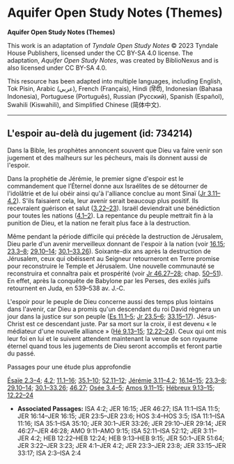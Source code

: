 # Aquifer Open Study Notes (Themes)

**Aquifer Open Study Notes (Themes)**

This work is an adaptation of *Tyndale Open Study Notes* © 2023 Tyndale House Publishers, licensed under the CC BY\-SA 4\.0 license. The adaptation, *Aquifer Open Study Notes*, was created by BiblioNexus and is also licensed under CC BY\-SA 4\.0\.

This resource has been adapted into multiple languages, including English, Tok Pisin, Arabic (عربي), French (Français), Hindi (हिंदी), Indonesian (Bahasa Indonesia), Portuguese (Português), Russian (Русский), Spanish (Español), Swahili (Kiswahili), and Simplified Chinese (简体中文).



--------------------------------

## L'espoir au-delà du jugement (id: 734214)

Dans la Bible, les prophètes annoncent souvent que Dieu va faire venir son jugement et des malheurs sur les pécheurs, mais ils donnent aussi de l'espoir.

Dans la prophétie de Jérémie, le premier signe d'espoir est le commandement que l’Éternel donne aux Israélites de se détourner de l'idolâtrie et de lui obéir ainsi qu'à l'alliance conclue au mont Sinaï ([Jr 3\.11–4\.2](https://ref.ly/Jer3:11-Jer4:2)). S'ils faisaient cela, leur avenir serait beaucoup plus positif. Ils recevraient guérison et salut ([3\.22–23](https://ref.ly/Jer3:22-Jer3:23)). Israël deviendrait une bénédiction pour toutes les nations ([4\.1–2](https://ref.ly/Jer4:1-Jer4:2)). La repentance du peuple mettrait fin à la punition de Dieu, et la nation ne ferait plus face à la destruction. 

Même pendant la période difficile qui précède la destruction de Jérusalem, Dieu parle d'un avenir merveilleux donnant de l'espoir à la nation (voir [16\.15](https://ref.ly/Jer16:15); [23\.3–8](https://ref.ly/Jer23:3-Jer23:8); [29\.10–14](https://ref.ly/Jer29:10-Jer29:14); [30\.1–33\.26](https://ref.ly/Jer30:1-Jer33:26)). Soixante\-dix ans après la destruction de Jérusalem, ceux qui obéissent au Seigneur retourneront en Terre promise pour reconstruire le Temple et Jérusalem. Une nouvelle communauté se reconstruira et connaîtra paix et prospérité (voir [Jr 46\.27–28](https://ref.ly/Jer46:27-Jer46:28); chap. [50–51](https://ref.ly/Jer50:1-Jer51:64)). En effet, après la conquête de Babylone par les Perses, des exilés juifs retournent en Juda, en 539–538 av. J.‑C.

L'espoir pour le peuple de Dieu concerne aussi des temps plus lointains dans l'avenir, car Dieu a promis qu'un descendant du roi David règnera un jour dans la justice sur son peuple ([Es 11\.1–5](https://ref.ly/Isa11:1-Isa11:5); [Jr 23\.5–6](https://ref.ly/Jer23:5-Jer23:6); [33\.15–17](https://ref.ly/Jer33:15-Jer33:17)). Jésus\-Christ est ce descendant juste. Par sa mort sur la croix, il est devenu « le médiateur d'une nouvelle alliance » ([Hé 9\.13–15](https://ref.ly/Heb9:13-Heb9:15); [12\.22–24](https://ref.ly/Heb12:22-Heb12:24)). Ceux qui ont mis leur foi en lui et le suivent attendent maintenant la venue de son royaume éternel quand tous les jugements de Dieu seront accomplis et feront partie du passé.

Passages pour une étude plus approfondie

[Ésaïe 2\.3–4](https://ref.ly/Isa2:3-Isa2:4); [4\.2](https://ref.ly/Isa4:2); [11\.1–16](https://ref.ly/Isa11:1-Isa11:16); [35\.1–10](https://ref.ly/Isa35:1-Isa35:10); [52\.11–12](https://ref.ly/Isa52:11-Isa52:12); [Jérémie 3\.11–4\.2](https://ref.ly/Jer3:11-Jer4:2); [16\.14–15](https://ref.ly/Jer16:14-Jer16:15); [23\.3–8](https://ref.ly/Jer23:3-Jer23:8); [29\.10–14](https://ref.ly/Jer29:10-Jer29:14); [30\.1–33\.26](https://ref.ly/Jer30:1-Jer33:26); [46\.27](https://ref.ly/Jer46:27); [Osée 3\.4–5](https://ref.ly/Hos3:4-Hos3:5); [Amos 9\.11–15](https://ref.ly/Amos9:11-Amos9:15); [Hébreux 9\.13–15](https://ref.ly/Heb9:13-Heb9:15); [12\.22–24](https://ref.ly/Heb12:22-Heb12:24)

* **Associated Passages:** ISA 4:2; JER 16:15; JER 46:27; ISA 11:1–ISA 11:5; JER 16:14–JER 16:15; JER 23:5–JER 23:6; HOS 3:4–HOS 3:5; ISA 11:1–ISA 11:16; ISA 35:1–ISA 35:10; JER 30:1–JER 33:26; JER 29:10–JER 29:14; JER 46:27–JER 46:28; AMO 9:11–AMO 9:15; ISA 52:11–ISA 52:12; JER 3:11–JER 4:2; HEB 12:22–HEB 12:24; HEB 9:13–HEB 9:15; JER 50:1–JER 51:64; JER 3:22–JER 3:23; JER 4:1–JER 4:2; JER 23:3–JER 23:8; JER 33:15–JER 33:17; ISA 2:3–ISA 2:4

